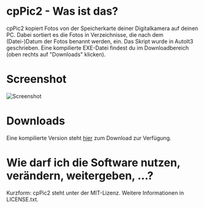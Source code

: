# cpPic2 - Was ist das?

cpPic2 kopiert Fotos von der Speicherkarte deiner Digitalkamera auf deinen PC. Dabei sortiert es die Fotos in Verzeichnisse, die nach dem (Datei-)Datum der Fotos benannt werden, ein. Das Skript wurde in AutoIt3 geschrieben. Eine kompilierte EXE-Datei findest du im Downloadbereich (oben rechts auf "Downloads" klicken).

# Screenshot

![Screenshot](http://embed.githubdl.bitendlager.tk/cpPic2/screenshot.png)

# Downloads

Eine kompilierte Version steht [hier](http://githubdl.bitendlager.tk/cpPic2/cpPic2.zip) zum Download zur Verfügung.

# Wie darf ich die Software nutzen, verändern, weitergeben, ...?

Kurzform: cpPic2 steht unter der MIT-Lizenz. Weitere Informationen in LICENSE.txt.
